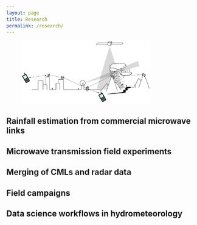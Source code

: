 ```yaml
---
layout: page
title: Research
permalink: /research/
---
```


<figure>
    <a href="/images/research/radar_gauge_cml_sat.png" >
    <img src="/images/research/radar_gauge_cml_sat.png" alt="missing" width="80%" />
    </a>
</figure>

## Rainfall estimation from commercial microwave links

## Microwave transmission field experiments

## Merging of CMLs and radar data

## Field campaigns

## Data science workflows in hydrometeorology
